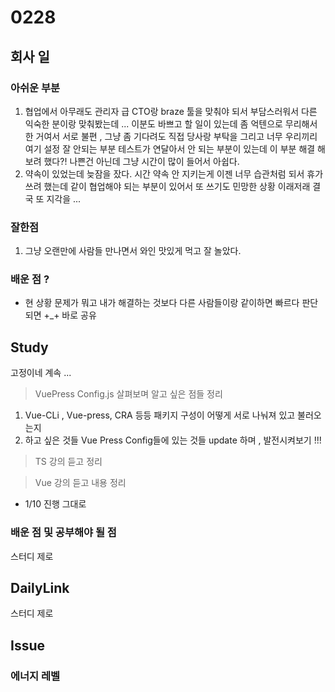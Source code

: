 # 0228

## 회사 일

### 아쉬운 부분

1. 협업에서 아무래도 관리자 급 CTO랑 braze 툴을 맞춰야 되서 부담스러워서 다른 익숙한 분이랑 맞춰봤는데 ... 이분도
   바쁘고 할 일이 있는데 좀 억텐으로 무리해서 한 거여서 서로 불편 , 그냥 좀 기다려도 직접 당사랑 부탁을 그리고 너무 우리끼리 여기 설정 잘 안되는 부분 테스트가 연달아서 안 되는 부분이 있는데 이 부분 해결 해보려 했다?! 나쁜건 아닌데 그냥 시간이 많이 들어서 아쉽다.
2. 약속이 있었는데 늦잠을 잤다. 시간 약속 안 지키는게 이젠 너무 습관처럼 되서 휴가 쓰려 했는데 같이 협업해야 되는 부분이 있어서 또 쓰기도 민망한 상황 이래저래 결국 또 지각을 ...

### 잘한점

1. 그냥 오랜만에 사람들 만나면서 와인 맛있게 먹고 잘 놀았다.

### 배운 점 ?

- 현 상황 문제가 뭐고 내가 해결하는 것보다 다른 사람들이랑 같이하면 빠르다 판단되면 +\_+ 바로 공유

## Study

고정이네 계속 ...

> VuePress Config.js 살펴보며 알고 싶은 점들 정리<br>

1. Vue-CLi , Vue-press, CRA 등등 패키지 구성이 어떻게 서로 나눠져 있고 불러오는지
2. 하고 싶은 것들 Vue Press Config들에 있는 것들 update 하며 , 발전시켜보기 !!!

> TS 강의 듣고 정리

> Vue 강의 듣고 내용 정리

- 1/10 진행 그대로

### 배운 점 및 공부해야 될 점

스터디 제로

## DailyLink

스터디 제로

## Issue

### 에너지 레벨
